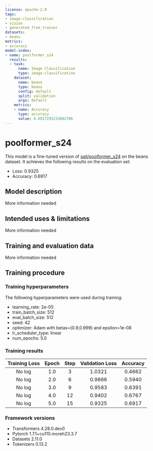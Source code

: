 ```yaml
---
license: apache-2.0
tags:
- image-classification
- vision
- generated_from_trainer
datasets:
- beans
metrics:
- accuracy
model-index:
- name: poolformer_s24
  results:
  - task:
      name: Image Classification
      type: image-classification
    dataset:
      name: beans
      type: beans
      config: default
      split: validation
      args: default
    metrics:
    - name: Accuracy
      type: accuracy
      value: 0.6917293233082706
---
```


<!-- This model card has been generated automatically according to the information the Trainer had access to. You
should probably proofread and complete it, then remove this comment. -->

# poolformer_s24

This model is a fine-tuned version of [sail/poolformer_s24](https://huggingface.co/sail/poolformer_s24) on the beans dataset.
It achieves the following results on the evaluation set:
- Loss: 0.9325
- Accuracy: 0.6917

## Model description

More information needed

## Intended uses & limitations

More information needed

## Training and evaluation data

More information needed

## Training procedure

### Training hyperparameters

The following hyperparameters were used during training:
- learning_rate: 2e-05
- train_batch_size: 512
- eval_batch_size: 512
- seed: 42
- optimizer: Adam with betas=(0.9,0.999) and epsilon=1e-08
- lr_scheduler_type: linear
- num_epochs: 5.0

### Training results

| Training Loss | Epoch | Step | Validation Loss | Accuracy |
|:-------------:|:-----:|:----:|:---------------:|:--------:|
| No log        | 1.0   | 3    | 1.0321          | 0.4662   |
| No log        | 2.0   | 6    | 0.9866          | 0.5940   |
| No log        | 3.0   | 9    | 0.9583          | 0.6391   |
| No log        | 4.0   | 12   | 0.9402          | 0.6767   |
| No log        | 5.0   | 15   | 0.9325          | 0.6917   |


### Framework versions

- Transformers 4.28.0.dev0
- Pytorch 1.7.1+cu110.moreh23.3.7
- Datasets 2.11.0
- Tokenizers 0.13.2
